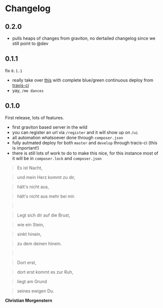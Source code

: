 # Changelog

## 0.2.0

* pulls heaps of changes from graviton, no dertailed changelog since we still point to @dev

## 0.1.1

fix ``0.1.1``

* really take over [this](http://gravity-platform-registry.nova.scapp.io/ui/) with complete blue/green continuous deploy from [travis-ci](https://travis-ci.org)
* yay, ``/me dances``

## 0.1.0

First release, lots of features.

* first graviton based server in the wild
* you can register an url via ``/register`` and it will show up on ``/ui``
* all automation whatsoever done through ``composer.json``
* fully autmated deploy for both ``master`` and ``develop`` through tracis-ci (this is important!)
* there is still lots of work to do to make this nice, for this instance most of it will be in ``composer.lock`` and ``composer.json``

> Es ist Nacht,

> und mein Herz kommt zu dir,

> hält's nicht aus,

> hält's nicht aus mehr bei mir.

> <br>

> Legt sich dir auf die Brust,

> wie ein Stein,

> sinkt hinein,

> zu dem deinen hinein.

> <br>

> Dort erst,

> dort erst kommt es zur Ruh,

> liegt am Grund

> seines ewigen Du.

**Christian Morgenstern**
